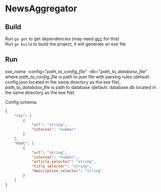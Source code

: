 # NewsAggregator

## Build

Run `go get` to get dependencies (may need [gcc](http://tdm-gcc.tdragon.net/download) for this)  
Run `go build` to build the project, it will generate an exe file

## Run

*exe_name* -config="*path_to_config_file*" -db="*path_to_database_file*"  
where *path_to_config_file* is path to json file with parsing rules (default: config.json located in the same directory as the exe file),  
      *path_to_database_file* is path to database (default: database.db located in the same directory as the exe file)  

Config schema:  
```json
{  
    "rss": [  
        {  
            "url": "string",  
            "interval": "number"  
        }  
    ],  
    "html": [  
        {  
            "url": "string",  
            "interval": "number",  
            "article_selector": "string",  
            "title_selector": "string",  
            "description_selector": "string"  
        }  
    ]  
}
```